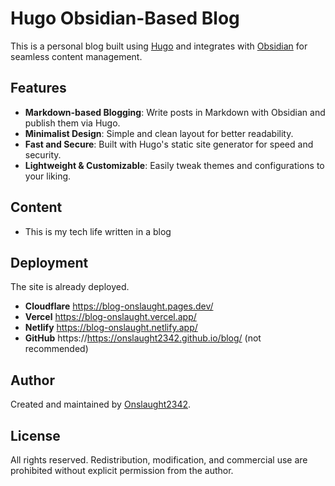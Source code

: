 # Hugo Obsidian-Based Blog

This is a personal blog built using [Hugo](https://gohugo.io/) and integrates with [Obsidian](https://obsidian.md/) for seamless content management.

## Features
- **Markdown-based Blogging**: Write posts in Markdown with Obsidian and publish them via Hugo.
- **Minimalist Design**: Simple and clean layout for better readability.
- **Fast and Secure**: Built with Hugo's static site generator for speed and security.
- **Lightweight & Customizable**: Easily tweak themes and configurations to your liking.

## Content
- This is my tech life written in a blog

## Deployment
The site is already deployed.
- **Cloudflare** https://blog-onslaught.pages.dev/
- **Vercel** https://blog-onslaught.vercel.app/ 
- **Netlify** https://blog-onslaught.netlify.app/ 
- **GitHub** https://https://onslaught2342.github.io/blog/ (not recommended)


## Author
Created and maintained by [Onslaught2342](https://github.com/onslaught2342).

## License
All rights reserved. Redistribution, modification, and commercial use are prohibited without explicit permission from the author.
